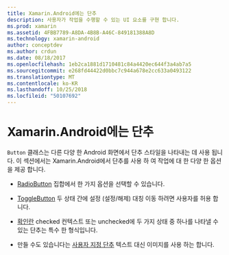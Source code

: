 ```yaml
---
title: Xamarin.Android에는 단추
description: 사용자가 작업을 수행할 수 있는 UI 요소를 구현 합니다.
ms.prod: xamarin
ms.assetid: 4FBB7789-A8DA-4B8B-A46C-849181388A8D
ms.technology: xamarin-android
author: conceptdev
ms.author: crdun
ms.date: 08/18/2017
ms.openlocfilehash: 1eb2ca1881d1710481c84a4420ec644f3a4ab7a5
ms.sourcegitcommit: e268fd44422d0bbc7c944a678e2cc633a0493122
ms.translationtype: MT
ms.contentlocale: ko-KR
ms.lasthandoff: 10/25/2018
ms.locfileid: "50107692"
---
```

# <a name="buttons-in-xamarinandroid"></a>Xamarin.Android에는 단추

`Button` 클래스는 다른 다양 한 Android 화면에서 단추 스타일을 나타내는 데 사용 됩니다. 이 섹션에서는 Xamarin.Android에서 단추를 사용 하 여 작업에 대 한 다양 한 옵션을 제공 합니다.

-   [RadioButton](~/android/user-interface/controls/buttons/radio-button.md) 집합에서 한 가지 옵션을 선택할 수 있습니다.

-   [ToggleButton](~/android/user-interface/controls/buttons/toggle-button.md) 두 상태 간에 설정 (설정/해제) 대칭 이동 하려면 사용자를 허용 합니다.

-   [확인란](~/android/user-interface/controls/buttons/check-box.md) checked 컨텍스트 또는 unchecked에 두 가지 상태 중 하나를 나타낼 수 있는 단추는 특수 한 형식입니다.

-   만들 수도 있습니다는 [사용자 지정 단추](~/android/user-interface/controls/buttons/custom-button.md) 텍스트 대신 이미지를 사용 하는 합니다.
